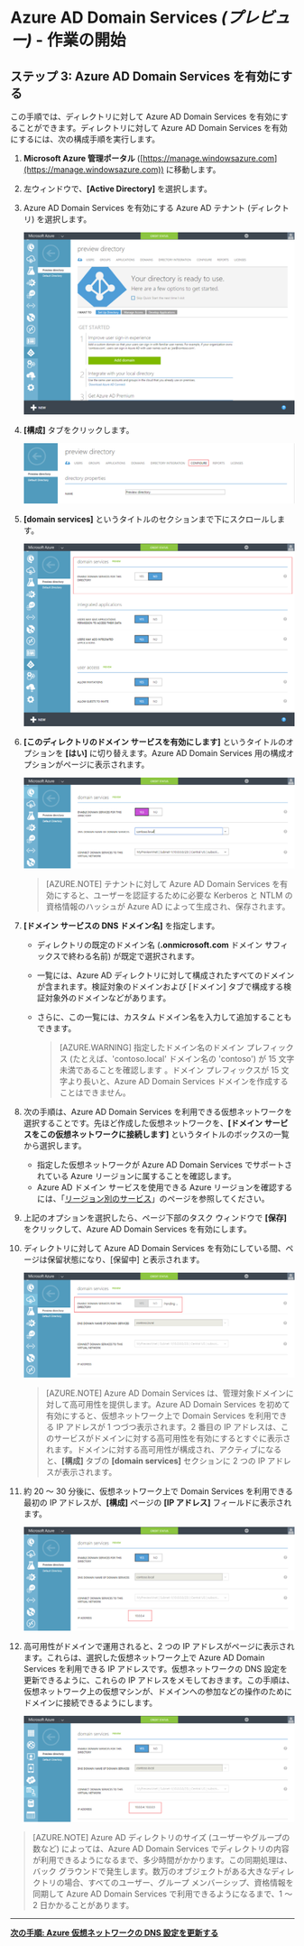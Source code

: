 <properties
	pageTitle="Azure Active Directory ドメイン サービス プレビュー - 作業の開始 | Microsoft Azure"
	description="Azure Active Directory ドメイン サービスの概要"
	services="active-directory-ds"
	documentationCenter=""
	authors="mahesh-unnikrishnan"
	manager="stevenpo"
	editor="curtand"/>

<tags
	ms.service="active-directory-ds"
	ms.workload="identity"
	ms.tgt_pltfrm="na"
	ms.devlang="na"
	ms.topic="get-started-article"
	ms.date="01/26/2016"
	ms.author="maheshu"/>

# Azure AD Domain Services *(プレビュー)* - 作業の開始

## ステップ 3: Azure AD Domain Services を有効にする
この手順では、ディレクトリに対して Azure AD Domain Services を有効にすることができます。ディレクトリに対して Azure AD Domain Services を有効にするには、次の構成手順を実行します。

1. **Microsoft Azure 管理ポータル** ([https://manage.windowsazure.com](https://manage.windowsazure.com)) に移動します。
2. 左ウィンドウで、**[Active Directory]** を選択します。
3. Azure AD Domain Services を有効にする Azure AD テナント (ディレクトリ) を選択します。

    ![Azure AD ディレクトリの選択](./media/active-directory-domain-services-getting-started/select-aad-directory.png)

4. **[構成]** タブをクリックします。

    ![ディレクトリの [構成] タブ](./media/active-directory-domain-services-getting-started/configure-tab.png)

5. **[domain services]** というタイトルのセクションまで下にスクロールします。

    ![Domain Services 構成セクション](./media/active-directory-domain-services-getting-started/domain-services-configuration.png)

6. **[このディレクトリのドメイン サービスを有効にします]** というタイトルのオプションを **[はい]** に切り替えます。Azure AD Domain Services 用の構成オプションがページに表示されます。

    ![Domain Services の有効化](./media/active-directory-domain-services-getting-started/enable-domain-services.png)

    > [AZURE.NOTE] テナントに対して Azure AD Domain Services を有効にすると、ユーザーを認証するために必要な Kerberos と NTLM の資格情報のハッシュが Azure AD によって生成され、保存されます。

7. **[ドメイン サービスの DNS ドメイン名]** を指定します。
   - ディレクトリの既定のドメイン名 (**.onmicrosoft.com** ドメイン サフィックスで終わる名前) が既定で選択されます。
   - 一覧には、Azure AD ディレクトリに対して構成されたすべてのドメインが含まれます。検証対象のドメインおよび [ドメイン] タブで構成する検証対象外のドメインなどがあります。
   - さらに、この一覧には、カスタム ドメイン名を入力して追加することもできます。

     > [AZURE.WARNING] 指定したドメイン名のドメイン プレフィックス (たとえば、'contoso.local' ドメイン名の 'contoso') が 15 文字未満であることを確認します 。ドメイン プレフィックスが 15 文字より長いと、Azure AD Domain Services ドメインを作成することはできません。

8. 次の手順は、Azure AD Domain Services を利用できる仮想ネットワークを選択することです。先ほど作成した仮想ネットワークを、**[ドメイン サービスをこの仮想ネットワークに接続します]** というタイトルのボックスの一覧から選択します。
   - 指定した仮想ネットワークが Azure AD Domain Services でサポートされている Azure リージョンに属することを確認します。
   - Azure AD ドメイン サービスを使用できる Azure リージョンを確認するには、「[リージョン別のサービス](https://azure.microsoft.com/regions/#services/)」のページを参照してください。

9. 上記のオプションを選択したら、ページ下部のタスク ウィンドウで **[保存]** をクリックして、Azure AD Domain Services を有効にします。
10. ディレクトリに対して Azure AD Domain Services を有効にしている間、ページは保留状態になり、[保留中] と表示されます。

    ![Domain Services の有効化 - 保留中状態](./media/active-directory-domain-services-getting-started/enable-domain-services-pendingstate.png)

    > [AZURE.NOTE] Azure AD Domain Services は、管理対象ドメインに対して高可用性を提供します。Azure AD Domain Services を初めて有効にすると、仮想ネットワーク上で Domain Services を利用できる IP アドレスが 1 つづつ表示されます。2 番目の IP アドレスは、このサービスがドメインに対する高可用性を有効にするとすぐに表示されます。ドメインに対する高可用性が構成され、アクティブになると、**[構成]** タブの **[domain services]** セクションに 2 つの IP アドレスが表示されます。

11. 約 20 ～ 30 分後に、仮想ネットワーク上で Domain Services を利用できる最初の IP アドレスが、**[構成]** ページの **[IP アドレス]** フィールドに表示されます。

    ![Domain Services が有効化された - 最初の IP がプロビジョニングされた](./media/active-directory-domain-services-getting-started/domain-services-enabled-firstdc-available.png)

12. 高可用性がドメインで運用されると、2 つの IP アドレスがページに表示されます。これらは、選択した仮想ネットワーク上で Azure AD Domain Services を利用できる IP アドレスです。仮想ネットワークの DNS 設定を更新できるように、これらの IP アドレスをメモしておきます。この手順は、仮想ネットワーク上の仮想マシンが、ドメインへの参加などの操作のためにドメインに接続できるようにします。

    ![Domain Services が有効化された - 2 つの IP がプロビジョニングされた](./media/active-directory-domain-services-getting-started/domain-services-enabled-bothdcs-available.png)

> [AZURE.NOTE] Azure AD ディレクトリのサイズ (ユーザーやグループの数など) によっては、Azure AD Domain Services でディレクトリの内容が利用できるようになるまで、多少時間がかかります。この同期処理は、バック グラウンドで発生します。数万のオブジェクトがある大きなディレクトリの場合、すべてのユーザー、グループ メンバーシップ、資格情報を同期して Azure AD Domain Services で利用できるようになるまで、1 ～ 2 日かかることがあります。


---
[**次の手順: Azure 仮想ネットワークの DNS 設定を更新する**](active-directory-ds-getting-started-dns.md)

<!---HONumber=AcomDC_0211_2016-->
